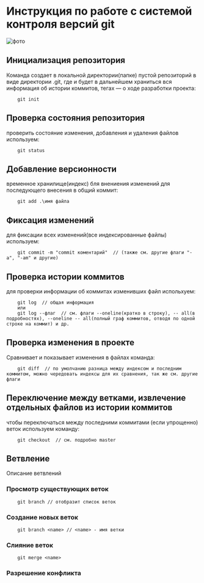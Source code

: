# **Инструкция по работе с системой контроля версий git**

![фото](овальчик.png)

## Инициализация репозитория

Команда создает в локальной директории(папке) пустой репозиторий в виде директории .git, где и будет в дальнейшем храниться вся информация об истории коммитов, тегах — о ходе разработки проекта:

        git init

## Проверка состояния репозитория

проверить состояние изменения, добавления и удаления файлов используем:

        git status

## Добавление версионности

временное хранилище(индекс) бля внениения изменений для последующего внесения в общий коммит:

        git add .\имя файла 

## Фиксация изменений

для фиксации всех изменений(все индексированные файлы) используем:

        git commit -m "commit коментарий"  // (также см. другие флаги "-a", "-am" и другие)

## Проверка истории коммитов

для проверки информации об коммитах изменивших файл испольхуем:

        git log  // общая информация    
        или 
        git log --флаг  // см. флаги --oneline(кратко в строку), -- all(в подробностях), --oneline -- all(полный граф коммитов, отводя по одной строке на коммит) и др.

## Проверка изменения в проекте

Сравнивает и показывает изменения в файлах команда:

        git diff  // по умолчанию разница между индексом и последним коммитом, можно чередовать индексы для их сравнения, так же см. другие флаги

## Переключение между ветками, извлечение отдельных файлов из истории коммитов

чтобы переключаться между последними коммитами (если
упрощенно) веток используем команду: 

        git checkout  // см. подробно master


## Ветвление

Описание ветвлений

### Просмотр существующих веток

        git branch // отобразит список веток


### Создание новых веток

        git branch <name> // <name> - имя ветки

### Слияние веток

        git merge <name> 

### Разрешение конфликта

